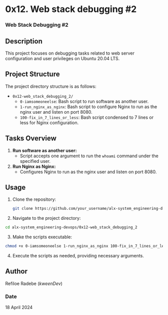 # 0x12. Web stack debugging #2
### Web Stack Debugging #2

## Description
This project focuses on debugging tasks related to web server configuration and user privileges on Ubuntu 20.04 LTS.

## Project Structure
The project directory structure is as follows:
- `0x12-web_stack_debugging_2/`
  - `0-iamsomeoneelse`: Bash script to run software as another user.
  - `1-run_nginx_as_nginx`: Bash script to configure Nginx to run as the nginx user and listen on port 8080.
  - `100-fix_in_7_lines_or_less`: Bash script condensed to 7 lines or less for Nginx configuration.

## Tasks Overview
1. **Run software as another user:**
   - Script accepts one argument to run the `whoami` command under the specified user.
2. **Run Nginx as Nginx:**
   - Configures Nginx to run as the nginx user and listen on port 8080.

## Usage
1. Clone the repository:
   ```bash
   git clone https://github.com/your_username/alx-system_engineering-devops.git
   ```
2. Navigate to the project directory:
  ```bash
  cd alx-system_engineering-devops/0x12-web_stack_debugging_2
  ```
3. Make the scripts executable:
  ```bash
  chmod +x 0-iamsomeoneelse 1-run_nginx_as_nginx 100-fix_in_7_lines_or_less
  ```
4. Execute the scripts as needed, providing necessary arguments.

## Author
Refiloe Radebe (_kweenDev_)
### Date
18 April 2024

